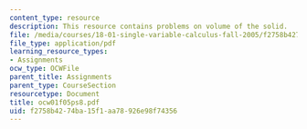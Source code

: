 ```yaml
---
content_type: resource
description: This resource contains problems on volume of the solid.
file: /media/courses/18-01-single-variable-calculus-fall-2005/f2758b4274ba15f1aa78926e98f74356_ocw01f05ps8.pdf
file_type: application/pdf
learning_resource_types:
- Assignments
ocw_type: OCWFile
parent_title: Assignments
parent_type: CourseSection
resourcetype: Document
title: ocw01f05ps8.pdf
uid: f2758b42-74ba-15f1-aa78-926e98f74356
---
```

